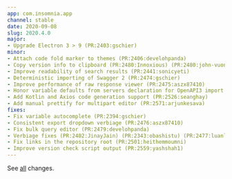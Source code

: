 ```yaml
---
app: com.insomnia.app
channel: stable
date: 2020-09-08
slug: 2020.4.0
major:
- Upgrade Electron 3 > 9 (PR:2403:gschier)
minor:
- Attach code fold marker to themes (PR:2406:develohpanda)
- Copy version info to clipboard (PR:2480:Innoxious) (PR:2480:john-vuong)
- Improve readability of search results (PR:2441:sonicyeti)
- Deterministic importing of Swagger 2 (PR:2474:gschier)
- Improve performance of raw response viewer (PR:2475:aszx87410)
- Honor variable defaults from servers declaration for OpenAPI3 import (PR:2151:develohpanda)
- Add Kotlin and Axios code generation support (PR:2526:seanghay)
- Add manual prettify for multipart editor (PR:2571:arjunkesava)
fixes:
- Fix variable autocomplete (PR:2394:gschier)
- Consistent export dropdown verbiage (PR:2476:aszx87410)
- Fix bulk query editor (PR:2479:develohpanda)
- Verbiage fixes (PR:2402:JinayJain) (PR:2343:obashistu) (PR:2477:luanldt)
- Fix links in the repository root (PR:2501:heithemmoumni)
- Improve version check script output (PR:2559:yashshah1)
---
```


See [all](https://github.com/Kong/insomnia/compare/core@2020.3.3...core@2020.4.0) 
changes.
